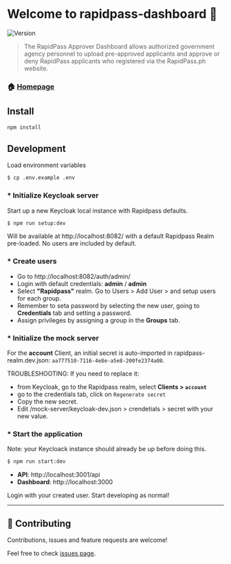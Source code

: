 # Welcome to rapidpass-dashboard 👋

![Version](https://img.shields.io/badge/version-0.1.0-blue.svg?cacheSeconds=2592000)

> The RapidPass Approver Dashboard allows authorized government agency personnel to upload pre-approved applicants and approve or deny RapidPass applicants who registered via the RapidPass.ph website.

### 🏠 [Homepage](https://rapidpass-approver.azurewebsites.net)

## Install

```sh
npm install
```

## Development

Load environment variables

```sh
$ cp .env.example .env
```

### __* Initialize Keycloak server__
Start up a new Keycloak local instance with Rapidpass defaults.
```bash
$ npm run setup:dev
```
Will be available at http://localhost:8082/ with a default Rapidpass Realm pre-loaded.
No users are included by default.

### __* Create users__
- Go to http://localhost:8082/auth/admin/
- Login with default credentials: **admin** / **admin**
- Select __"Rapidpass"__ realm. Go to Users > Add User > and setup users for each group.
- Remember to seta password by selecting the new user, going to __Credentials__ tab and setting a password.
- Assign privileges by assigning a group in the __Groups__ tab.

### __* Initialize the mock server__
For the **account** Client, an initial secret is auto-imported in rapidpass-realm.dev.json: `aa777510-7116-4e8e-a5e8-200fe2374a08`.

TROUBLESHOOTING: If you need to replace it:

- from Keycloak, go to the Rapidpass realm, select **Clients > `account`**
- go to the credentials tab, click on `Regenerate secret`
- Copy the new secret.
- Edit /mock-server/keycloak-dev.json > crendetials > secret with your new value.

### __* Start the application__
Note: your Keycloack instance should already be up before doing this.

```bash
$ npm run start:dev
```

- **API**: http://localhost:3001/api
- **Dashboard**: http://localhost:3000

Login with your created user. Start developing as normal!



_____

## 🤝 Contributing

Contributions, issues and feature requests are welcome!

Feel free to check [issues page](https://gitlab.com/dctx/rapidpass/rapidpass-dashboard/-/issues).
